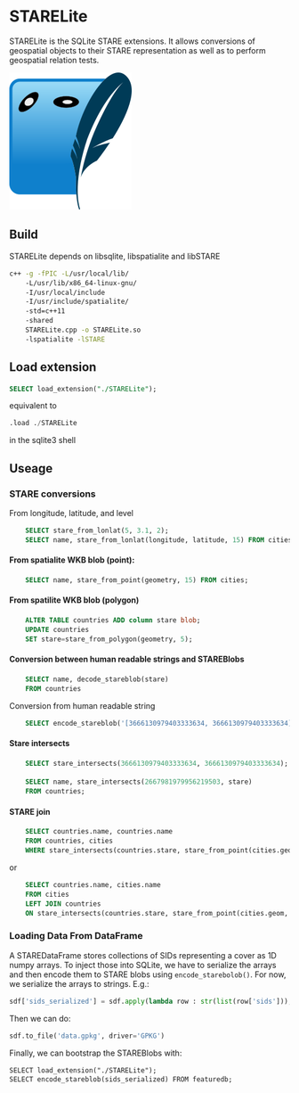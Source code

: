 # STARELite
STARELite is the SQLite STARE extensions. It allows conversions of geospatial objects to their STARE representation as well as to perform geospatial relation tests.

![Example 1](figures/STARELite_icon.png)

## Build

STARELite depends on libsqlite, libspatialite and libSTARE

```bash
c++ -g -fPIC -L/usr/local/lib/ 
    -L/usr/lib/x86_64-linux-gnu/ 
    -I/usr/local/include 
    -I/usr/include/spatialite/ 
    -std=c++11 
    -shared 
    STARELite.cpp -o STARELite.so 
    -lspatialite -lSTARE
```
    

## Load extension

```SQL
SELECT load_extension("./STARELite");
```
    
equivalent to 
```SQL
.load ./STARELite 
```

in the sqlite3 shell
    
## Useage

### STARE conversions
From longitude, latitude, and level 

```SQL
    SELECT stare_from_lonlat(5, 3.1, 2);
    SELECT name, stare_from_lonlat(longitude, latitude, 15) FROM cities;
```

#### From spatialite WKB blob (point): 
    
```SQL
    SELECT name, stare_from_point(geometry, 15) FROM cities;
```

#### From spatilite WKB blob (polygon)

```SQL
    ALTER TABLE countries ADD column stare blob;
    UPDATE countries 
    SET stare=stare_from_polygon(geometry, 5);
```
    
#### Conversion between human readable strings and STAREBlobs

```SQL
    SELECT name, decode_stareblob(stare) 
    FROM countries
```

Conversion from human readable string

```SQL
    SELECT encode_stareblob('[3666130979403333634, 3666130979403333634]'));
```

#### Stare intersects 

```SQL
    SELECT stare_intersects(3666130979403333634, 3666130979403333634);

    SELECT name, stare_intersects(2667981979956219503, stare) 
    FROM countries;
```
    
#### STARE join

```SQL
    SELECT countries.name, countries.name 
    FROM countries, cities
    WHERE stare_intersects(countries.stare, stare_from_point(cities.geom, 15));
```

or

```SQL
    SELECT countries.name, cities.name 
    FROM cities
    LEFT JOIN countries
    ON stare_intersects(countries.stare, stare_from_point(cities.geom, 15));
```


### Loading Data From DataFrame
A STAREDataFrame stores collections of SIDs representing a cover as 1D numpy arrays.
To inject those into SQLite, we have to serialize the arrays and then encode them to STARE blobs using ```encode_starebolob()```. 
For now, we serialize the arrays to strings. E.g.:

```python
sdf['sids_serialized'] = sdf.apply(lambda row : str(list(row['sids'])), axis = 1)
```

Then we can do: 

```python
sdf.to_file('data.gpkg', driver='GPKG')
```

Finally, we can bootstrap the STAREBlobs with:

```sqlite3
SELECT load_extension("./STARELite");
SELECT encode_stareblob(sids_serialized) FROM featuredb;
```

